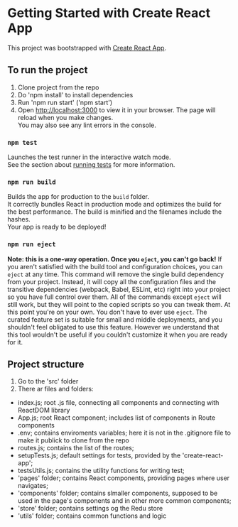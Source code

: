 # Getting Started with Create React App

This project was bootstrapped with [Create React App](https://github.com/facebook/create-react-app).

## To run the project
1. Clone project from the repo
2. Do 'npm install' to install dependencies
3. Run 'npm run start' ('npm start')
4. Open [http://localhost:3000](http://localhost:3000) to view it in your browser.
The page will reload when you make changes.\
You may also see any lint errors in the console.

### `npm test`
Launches the test runner in the interactive watch mode.\
See the section about [running tests](https://facebook.github.io/create-react-app/docs/running-tests) for more information.

### `npm run build`
Builds the app for production to the `build` folder.\
It correctly bundles React in production mode and optimizes the build for the best performance.
The build is minified and the filenames include the hashes.\
Your app is ready to be deployed!

### `npm run eject`
**Note: this is a one-way operation. Once you `eject`, you can't go back!**
If you aren't satisfied with the build tool and configuration choices, you can `eject` at any time. This command will remove the single build dependency from your project.
Instead, it will copy all the configuration files and the transitive dependencies (webpack, Babel, ESLint, etc) right into your project so you have full control over them. All of the commands except `eject` will still work, but they will point to the copied scripts so you can tweak them. At this point you're on your own.
You don't have to ever use `eject`. The curated feature set is suitable for small and middle deployments, and you shouldn't feel obligated to use this feature. However we understand that this tool wouldn't be useful if you couldn't customize it when you are ready for it.

## Project structure
1. Go to the 'src' folder
2. There ar files and folders:
- index.js; root .js file, connecting all components and connecting with ReactDOM library
- App.js; root React component; includes list of components in Route components
- .env; contains enviroments variables; here it is not in the .gitignore file to make it publick to clone from the repo
- routes.js; contains the list of the routes;
- setupTests.js; default settings for tests, provided by the 'create-react-app';
- testsUtils.js; contains the utility functions for writing test;
- 'pages' folder; contains React components, providing pages where user navigates;
- 'components' folder; contains slmaller components, supposed to be used in the page's components and in other more common components;
- 'store' folder; contains settings og the Redu store
- 'utils' folder; contains common functions and logic   